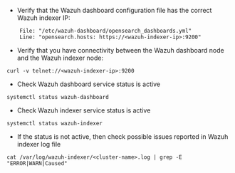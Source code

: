 
- Verify that the Wazuh dashboard configuration file has the correct Wazuh indexer IP:  

````shell
    File: "/etc/wazuh-dashboard/opensearch_dashboards.yml"  
    Line: "opensearch.hosts: https://<wazuh-indexer-ip>:9200"
`````

- Verify that you have connectivity between the Wazuh dashboard node and the Wazuh indexer node:  

````shell
curl -v telnet://<wazuh-indexer-ip>:9200
`````

- Check Wazuh dashboard service status is active  

````Shell
systemctl status wazuh-dashboard
`````


- Check Wazuh indexer service status is active  
````
systemctl status wazuh-indexer
`````

- If the status is not active, then check possible issues reported in Wazuh indexer log file  
````Shell
cat /var/log/wazuh-indexer/<cluster-name>.log | grep -E "ERROR|WARN|Caused"
`````

